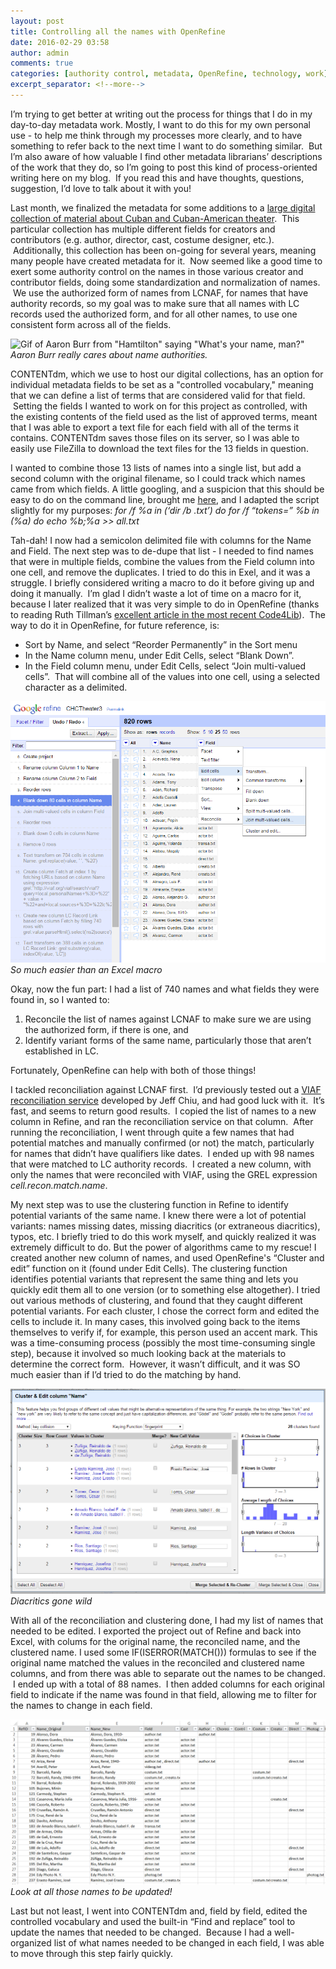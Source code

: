 ```yaml
---
layout: post
title: Controlling all the names with OpenRefine
date: 2016-02-29 03:58
author: admin
comments: true
categories: [authority control, metadata, OpenRefine, technology, work]
excerpt_separator: <!--more-->
---
```

<span style="font-weight: 400;">I’m trying to get better at writing out the process for things that I do in my day-to-day metadata work. Mostly, I want to do this for my own personal use - to help me think through my processes more clearly, and to have something to refer back to the next time I want to do something similar.  But I’m also aware of how valuable I find other metadata librarians’ descriptions of the work that they do, so I’m going to post this kind of process-oriented writing here on my blog.  If you read this and have thoughts, questions, suggestion, I’d love to talk about it with you!</span>
<!--more-->

<span style="font-weight: 400;">Last month, we finalized the metadata for some additions to a <a href="http://merrick.library.miami.edu/cubanHeritage/theater/" target="_blank" rel="noopener">large digital collection of material about Cuban and Cuban-American theater</a></span><span style="font-weight: 400;">.  This particular collection has multiple different fields for creators and contributors (e.g. author, director, cast, costume designer, etc.).  Additionally, this collection has been on-going for several years, meaning many people have created metadata for it.  Now seemed like a good time to exert some authority control on the names in those various creator and contributor fields, doing some standardization and normalization of names.  We use the authorized form of names from LCNAF, for names that have authority records, so my goal was to make sure that all names with LC records used the authorized form, and for all other names, to use one consistent form across all of the fields.</span>

![Gif of Aaron Burr from &quot;Hamtilton&quot; saying &quot;What's your name, man?&quot;](https://media2.giphy.com/media/v1.Y2lkPTc5MGI3NjExeHczcDNzaWo3ZXp5b3pnemN6am5qdGd4YThzZXZ4NWY3OXhod3gwOCZlcD12MV9pbnRlcm5hbF9naWZfYnlfaWQmY3Q9Zw/IZnTvNiCvlmSc/giphy.webp) *Aaron Burr really cares about name authorities.*

<span style="font-weight: 400;">CONTENTdm, which we use to host our digital collections, has an option for individual metadata fields to be set as a "controlled vocabulary," meaning that we can define a list of terms that are considered valid for that field.  Setting the fields I wanted to work on for this project as controlled, with the existing contents of the field used as the list of approved terms, meant that I was able to export a text file for each field with all of the terms it contains. CONTENTdm saves those files on its server, </span><span style="font-weight: 400;">so I was able to easily use FileZilla to download the text files for the 13 fields in question.  </span>

<span style="font-weight: 400;">I wanted to combine those 13 lists of names into a single list, but add a second column with the original filename, so I could track which names came from which fields. A little googling, and a suspicion that this should be easy to do on the command line, brought me <a href="https://community.spiceworks.com/topic/322603-merge-csv-files-and-create-a-column-with-the-filename-from-the-original-file" target="_blank" rel="noopener">here</a></span><span style="font-weight: 400;">, and I adapted the script slightly for my purposes: </span><em><span style="font-weight: 400;">for /f %a in (‘dir /b *.txt’) do for /f “tokens=*” %b in (%a) do echo %b;%a &gt;&gt; all.txt</span></em>

<span style="font-weight: 400;">Tah-dah! I now had a semicolon delimited file with columns for the Name and Field. The next step was to de-dupe that list - I needed to find names that were in multiple fields, combine the values from the Field column into one cell, and remove the duplicates. I tried to do this in Exel, and it was a struggle. I briefly considered writing a macro to do it before giving up and doing it manually.  I’m glad I didn’t waste a lot of time on a macro for it, because I later realized that it was very simple to do in OpenRefine (thanks to reading Ruth Tillman’s <a href="http://journal.code4lib.org/articles/11179" target="_blank" rel="noopener">excellent article in the most recent Code4Lib</a>).  The way to do it in OpenRefine, for future reference, is: </span>
<ul>
 	<li style="font-weight: 400;"><span style="font-weight: 400;">Sort by Name, and select “Reorder Permanently” in the Sort menu</span></li>
 	<li style="font-weight: 400;"><span style="font-weight: 400;">In the Name column menu, under Edit Cells, select “Blank Down”.  </span></li>
 	<li style="font-weight: 400;"><span style="font-weight: 400;">In the Field column menu, under Edit Cells, select “Join multi-valued cells”.  That will combine all of the values into one cell, using a selected character as a delimited.</span></li>
</ul>

![Screenshot of OpenRefine joining multi-value cells](/images/2016/OpenRefine_JoinMultiValue.png) *So much easier than an Excel macro*

<span style="font-weight: 400;">Okay, now the fun part: I had a list of 740 names and what fields they were found in, so I wanted to: </span>
<ol>
 	<li style="font-weight: 400;"><span style="font-weight: 400;">Reconcile the list of names against LCNAF to make sure we are using the authorized form, if there is one, and</span></li>
 	<li style="font-weight: 400;"><span style="font-weight: 400;">Identify variant forms of the same name, particularly those that aren’t established in LC.</span></li>
</ol>
<span style="font-weight: 400;">Fortunately, OpenRefine can help with both of those things!</span>

<span style="font-weight: 400;">I tackled reconciliation against LCNAF first.  I’d previously tested out a <a href="https://github.com/codeforkjeff/refine_viaf" target="_blank" rel="noopener">VIAF reconciliation service</a> developed by Jeff Chiu</span><span style="font-weight: 400;">, and had good luck with it.  It’s fast, and seems to return good results.  I copied the list of names to a new column in Refine, and ran the reconciliation service on that column.  After running the reconciliation, I went through quite a few names that had potential matches and manually confirmed (or not) the match, particularly for names that didn’t have qualifiers like dates.  I ended up with 98 names that were matched to LC authority records.  I created a new column, with only the names that were reconciled with VIAF, using the GREL expression </span><span style="font-weight: 400;"><em>cell.recon.match.name</em>.</span>

<span style="font-weight: 400;">My next step was to use the clustering function in Refine to identify potential variants of the same name. I knew there were a lot of potential variants: names missing dates, missing diacritics (or extraneous diacritics), typos, etc. I briefly tried to do this work myself, and quickly realized it was extremely difficult to do. But the power of algorithms came to my rescue! I created another new column of names, and used OpenRefine's “Cluster and edit” function on it (found under Edit Cells). The clustering function identifies potential variants that represent the same thing and lets you quickly edit them all to one version (or to something else altogether). I tried out various methods of clustering, and found that they caught different potential variants. For each cluster, I chose the correct form and edited the cells to include it. In many cases, this involved going back to the items themselves to verify if, for example, this person used an accent mark. This was a time-consuming process (possibly the most time-consuming single step), because it involved so much looking back at the materials to determine the correct form.  However, it wasn’t difficult, and it was SO much easier than if I’d tried to do the matching by hand.</span>

![Screenshot of OpenRefine performing clustering](/images/2016/OpenRefine_Cluster.png) *Diacritics gone wild*

<span style="font-weight: 400;">With all of the reconciliation and clustering done, I had my list of names that needed to be edited. I exported the project out of Refine and back into Excel, with colums for the original name, the reconciled name, and the clustered name. I used some IF(ISERROR(MATCH())) formulas to see if the original name matched the values in the reconciled and clustered name columns, and from there was able to separate out the names to be changed.  I ended up with a total of 88 names.  I then added columns for each original field to indicate if the name was found in that field, allowing me to filter for the names to change in each field.</span>

![Screenshot of Excel list of names](/images/2016/Excel_ListToChange.png) *Look at all those names to be updated!*

<span style="font-weight: 400;">Last but not least, I went into CONTENTdm and, field by field, edited the controlled vocabulary and used the built-in “Find and replace” tool to update the names that needed to be changed.  Because I had a well-organized list of what names needed to be changed in each field, I was able to move through this step fairly quickly. </span>
